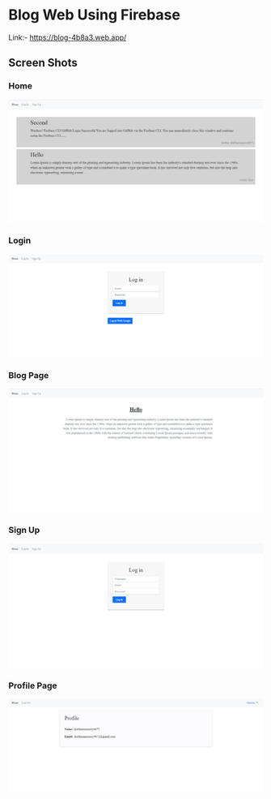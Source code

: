 # Blog Web Using Firebase
Link:- https://blog-4b8a3.web.app/

## Screen Shots
### Home 
<p align="center"><img src="./ScreenShots/1.png"></p>

### Login
<p align="center"><img src="./ScreenShots/2.png"></p>

### Blog Page

<p align="center"><img src="./ScreenShots/3.png"></p>

### Sign Up

<p align="center"><img src="./ScreenShots/4.png"></p>

### Profile Page

<p align="center"><img src="./ScreenShots/5.png"></p>

